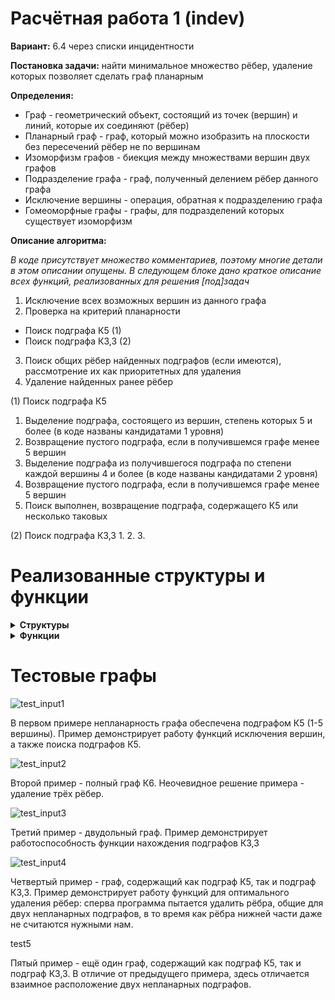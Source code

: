 # Расчётная работа 1 (indev)

<b>Вариант:</b> 6.4 через списки инцидентности

<b>Постановка задачи:</b> найти минимальное множество рёбер, удаление которых позволяет сделать граф планарным

<b>Определения:</b>

- Граф - геометрический объект, состоящий из точек (вершин) и линий, которые их соединяют (рёбер)
- Планарный граф - граф, который можно изобразить на плоскости без пересечений рёбер не по вершинам
- Изоморфизм графов - биекция между множествами вершин двух графов
- Подразделение графа - граф, полученный делением рёбер данного графа
- Исключение вершины - операция, обратная к подразделению графа
- Гомеоморфные графы - графы, для подразделений которых существует изоморфизм

<b>Описание алгоритма:</b>

*В коде присутствует множество комментариев, поэтому многие детали в этом описании опущены. В следующем блоке дано краткое описание всех функций, реализованных для решения [под]задач*

1. Исключение всех возможных вершин из данного графа
2. Проверка на критерий планарности
  * Поиск подграфа К5 (1)
  * Поиск подграфа К3,3 (2)
3. Поиск общих рёбер найденных подграфов (если имеются), рассмотрение их как приоритетных для удаления
4. Удаление найденных ранее рёбер

(1) Поиск подграфа К5
1. Выделение подграфа, состоящего из вершин, степень которых 5 и более (в коде названы кандидатами 1 уровня)
2. Возвращение пустого подграфа, если в получившемся графе менее 5 вершин
3. Выделение подграфа из получившегося подграфа по степени каждой вершины 4 и более (в коде названы кандидатами 2 уровня)
4. Возвращение пустого подграфа, если в получившемся графе менее 5 вершин
5. Поиск выполнен, возвращение подграфа, содержащего К5 или несколько таковых

(2) Поиск подграфа К3,3
1.
2.
3.

# Реализованные структуры и функции

<details><summary><b>Структуры</b></summary>
<br />

- Вершина

Включает в себя имя, список инцидентности (далее - СИ). Также имеет методы для получения степени и вывода своего СИ на экран

- Граф

Включает в себя массив вершин, метод определения, пустой ли граф, метод, возвращающий количество рёбер графа, а также метод для вывода СИ всех своих вершин

</details>

<details><summary><b>Функции</b></summary>
<br />

- GetVertexFromString

Функция чтения строки формата "имя - ребро - ребро - ... - ребро" в объект типа vertex

- GetGraphFromFile

Функция чтения графа из файла. Использует вышеуказанную функцию для построчного чтения вершин.

- WriteGraphToFile

Запись графа в указанный файл

- CleanVector

Вспомогательная функция для очистки векторов от дубликатов. В работе используется vector, а не set, из-за простоты обращения к элементам (без итераторов).

- GetNeighboorVertices

Функция для получения списка номеров вершин в графе, смежных с данной. Работает путём нахождения совпадений в СИ данной и других вершин

- Neighboors

Проверяет, являются ли две вершины в графе смежными

- CanBeExcluded

Проверяет, может ли вершина быть исключённой из графа. Условие - степень 2 данной вершины а также несмежность двух смежных данной вершине вершин.

- GetCommonVertices

Получает список номеров вершин, которые содержатся в обоих данных графах

- GetCommonEdges (перегружена)

Получает список рёбер, общих для двух вершин

Получает список рёбер, общих для двух графов

- GetEdgeNumber

Вспомогательная функция. Возвращает номер данного ребра из СИ данной вершины

- EcludeVertex

Исключает вершину из графа. Возвращает 1 при успешном выполнении, 0 если исключение невозможно

- ExcludeAllVertices

Использует вышеуказанную функцию для исключения всех возможных вершин из данного графа

- DeleteVertex

Удаляет данную вершину из данного графа. Также очищает СИ всех вершин, ранее смежных с удалённой, от рёбер, ведущих в никуда

- DeleteEdge

Удаляет данное ребро из данного графа

- CleanIncidenceList

Вспомогательная функция. Очищает СИ данной вершины данного графа от рёбер, ведущих в никуда

- CleanAllIncidenceList

Использует вышеуказанную функцию для очистки СИ всех вершин данного графа

- GetSubgraph_K5

Возвращает граф, содержащий все изоморфизмы подграфов данного графа полному графу К5 (часть проверки критерия планарности)

- GetSubgraph_K33

Возвращает подграф изоморфный полному двудольному графу К3,3 (часть проверки критерия планарности)

- Planar

Проверяет, является ли данный граф планарным

- MakePlanar

Удаляет из графа минимальное множество рёбер для превращения его в планарный

</details>


# Тестовые графы

![test_input1](https://user-images.githubusercontent.com/82116328/198360374-858575b6-ab34-4f06-b161-c5bb28b318ae.png)

В первом примере непланарность графа обеспечена подграфом К5 (1-5 вершины). Пример демонстрирует работу функций исключения вершин, а также поиска подграфов К5.

![test_input2](https://user-images.githubusercontent.com/82116328/198360385-b062b6ab-0e46-4224-a576-595152b71977.png)

Второй пример - полный граф К6. Неочевидное решение примера - удаление трёх рёбер.

![test_input3](https://user-images.githubusercontent.com/82116328/198360394-b58e6bc3-2a91-4740-a27b-791a60200038.png)

Третий пример - двудольный граф. Пример демонстрирует работоспособность функции нахождения подграфов К3,3

![test_input4](https://user-images.githubusercontent.com/82116328/198360406-7e4c9007-fcd7-4451-8775-32ea1035539b.png)

Четвертый пример - граф, содержащий как подграф К5, так и подграф К3,3. Пример демонстрирует работу функций для оптимального удаления рёбер: сперва программа пытается удалить рёбра, общие для двух непланарных подграфов, в то время как рёбра нижней части даже не считаются нужными нам.

test5

Пятый пример - ещё один граф, содержащий как подграф К5, так и подграф К3,3. В отличие от предыдущего примера, здесь отличается взаимное расположение двух непланарных подграфов.
